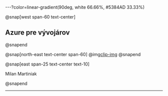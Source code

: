 ---?color=linear-gradient(90deg, white 66.66%, #5384AD 33.33%)

@snap[west span-60 text-center]
## Azure pre vývojárov
@snapend

@snap[north-east text-center span-60]
@img[clip-img](AzureForDevelopers/assets/img/avatar.jpg)
@snapend

@snap[east span-25 text-center text-10]

Milan Martiniak

@snapend

---
